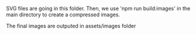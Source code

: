 SVG files are going in this folder.
Then, we use 'npm run build:images' in the main directory to create a compressed images.

The final images are outputed in assets/images folder
